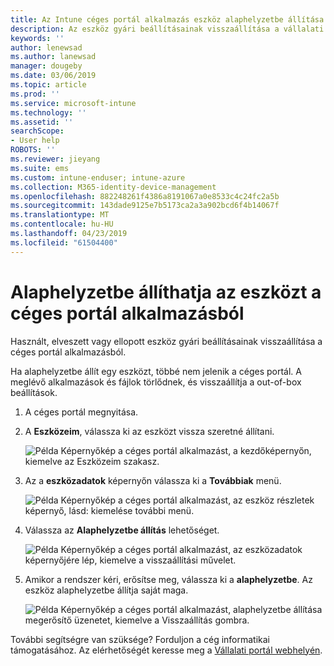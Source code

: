 ```yaml
---
title: Az Intune céges portál alkalmazás eszköz alaphelyzetbe állítása |} A Microsoft Docs
description: Az eszköz gyári beállításainak visszaállítása a vállalati portál Windows 10-es.
keywords: ''
author: lenewsad
ms.author: lanewsad
manager: dougeby
ms.date: 03/06/2019
ms.topic: article
ms.prod: ''
ms.service: microsoft-intune
ms.technology: ''
ms.assetid: ''
searchScope:
- User help
ROBOTS: ''
ms.reviewer: jieyang
ms.suite: ems
ms.custom: intune-enduser; intune-azure
ms.collection: M365-identity-device-management
ms.openlocfilehash: 882248261f4386a8191067a0e8533c4c24fc2a5b
ms.sourcegitcommit: 143dade9125e7b5173ca2a3a902bcd6f4b14067f
ms.translationtype: MT
ms.contentlocale: hu-HU
ms.lasthandoff: 04/23/2019
ms.locfileid: "61504400"
---
```

# <a name="reset-device-from-the-company-portal-app"></a>Alaphelyzetbe állíthatja az eszközt a céges portál alkalmazásból  

Használt, elveszett vagy ellopott eszköz gyári beállításainak visszaállítása a céges portál alkalmazásból.  

Ha alaphelyzetbe állít egy eszközt, többé nem jelenik a céges portál. A meglévő alkalmazások és fájlok törlődnek, és visszaállítja a out-of-box beállítások.  

1. A céges portál megnyitása.  
2. A **Eszközeim**, válassza ki az eszközt vissza szeretné állítani.   

    ![Példa Képernyőkép a céges portál alkalmazást, a kezdőképernyőn, kiemelve az Eszközeim szakasz.](./media/1802-cp-app-windows-home.png)  

3. Az a **eszközadatok** képernyőn válassza ki a **Továbbiak** menü.  

    ![Példa Képernyőkép a céges portál alkalmazást, az eszköz részletek képernyő, lásd: kiemelése további menü.](./media/1802-cp-app-windows-device-details.png)  

4. Válassza az **Alaphelyzetbe állítás** lehetőséget.  

     ![Példa Képernyőkép a céges portál alkalmazást, az eszközadatok képernyőjére lép, kiemelve a visszaállítási művelet. ](./media/1802-cp-app-windows-device-details-reset.png)  

5. Amikor a rendszer kéri, erősítse meg, válassza ki a **alaphelyzetbe**. Az eszköz alaphelyzetbe állítja saját maga.  

     ![Példa Képernyőkép a céges portál alkalmazást, alaphelyzetbe állítása megerősítő üzenetet, kiemelve a Visszaállítás gombra. ](./media/1802-cp-app-windows-reset-confirm.png)  

További segítségre van szüksége? Forduljon a cég informatikai támogatásához. Az elérhetőségét keresse meg a [Vállalati portál webhelyén](https://go.microsoft.com/fwlink/?linkid=2010980).  
